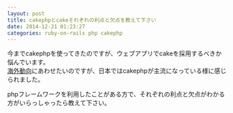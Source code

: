 ```yaml
---
layout: post
title: cakephpとcakeそれぞれの利点と欠点を教えて下さい
date: 2014-12-21 01:23:27
categories: ruby-on-rails php cakephp
---
```

<!-- {% raw %} -->
<p>今までcakephpを使ってきたのですが、ウェブアプリでcakeを採用するべきか悩んでいます。<br>
<a href="http://qiita.com/shukotang/items/055058b33b553b48c164" rel="nofollow">海外動向</a>にあわせたいのですが、日本ではcakephpが主流になっている様に感じられました。</p>

<p>phpフレームワークを利用したことがある方で、それぞれの利点と欠点がわかる方がいらっしゃったら教えて下さい。</p>
<!-- {% endraw %} -->
